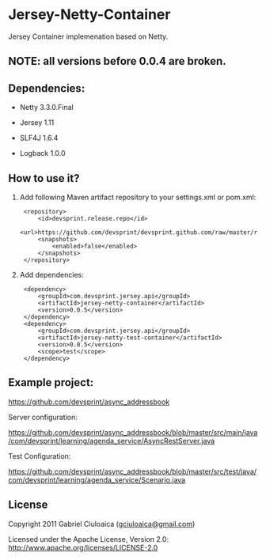 Jersey-Netty-Container
======================

Jersey Container implemenation based on Netty.

NOTE: all versions before 0.0.4 are broken.
-------------------------------------------


Dependencies:
-------------


*  Netty 3.3.0.Final

*  Jersey 1.11

*  SLF4J 1.6.4

*  Logback 1.0.0 


How to use it?
--------------

1. Add following Maven artifact repository to your settings.xml or pom.xml:
		
		<repository>
			<id>devsprint.release.repo</id>
			<url>https://github.com/devsprint/devsprint.github.com/raw/master/releases/</url>
			<snapshots>
				<enabled>false</enabled>
			</snapshots>
		</repository>

2. Add dependencies:

		<dependency>
			<groupId>com.devsprint.jersey.api</groupId>
			<artifactId>jersey-netty-container</artifactId>
			<version>0.0.5</version>
		</dependency>
		<dependency>
			<groupId>com.devsprint.jersey.api</groupId>
			<artifactId>jersey-netty-test-container</artifactId>
			<version>0.0.5</version>
			<scope>test</scope>
		</dependency>

Example project:
----------------

https://github.com/devsprint/async_addressbook

Server configuration:

https://github.com/devsprint/async_addressbook/blob/master/src/main/java/com/devsprint/learning/agenda_service/AsyncRestServer.java

Test Configuration:

https://github.com/devsprint/async_addressbook/blob/master/src/test/java/com/devsprint/learning/agenda_service/Scenario.java


License
---------------------

Copyright 2011 Gabriel Ciuloaica (gciuloaica@gmail.com)

Licensed under the Apache License, Version 2.0: http://www.apache.org/licenses/LICENSE-2.0
